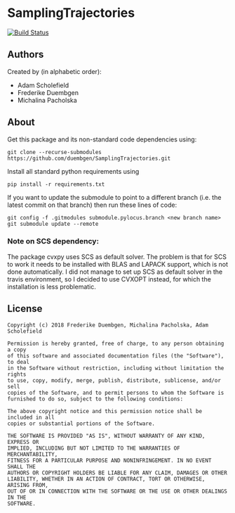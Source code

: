 # SamplingTrajectories

[![Build Status](https://travis-ci.com/duembgen/SamplingTrajectories.svg?token=VrsjbT3JmKFwqdG5e1cc&branch=master)](https://travis-ci.com/duembgen/SamplingTrajectories)

## Authors

Created by (in alphabetic order): 

* Adam Scholefield
* Frederike Duembgen
* Michalina Pacholska 

## About

Get this package and its non-standard code dependencies using: 

    git clone --recurse-submodules https://github.com/duembgen/SamplingTrajectories.git

Install all standard python requirements using 

    pip install -r requirements.txt

If you want to update the submodule to point to a different branch (i.e. the latest
commit on that branch) then run these lines of code: 

    git config -f .gitmodules submodule.pylocus.branch <new branch name>
    git submodule update --remote


### Note on SCS dependency: 

The package cvxpy uses SCS as default solver. The problem is that for SCS to work 
it needs to be installed with BLAS and LAPACK support, which is not done automatically. 
I did not manage to set up SCS as default solver in the travis environment, so I 
decided to use CVXOPT instead, for which the installation is less problematic. 

## License

```
Copyright (c) 2018 Frederike Duembgen, Michalina Pacholska, Adam Scholefield

Permission is hereby granted, free of charge, to any person obtaining a copy
of this software and associated documentation files (the "Software"), to deal
in the Software without restriction, including without limitation the rights
to use, copy, modify, merge, publish, distribute, sublicense, and/or sell
copies of the Software, and to permit persons to whom the Software is
furnished to do so, subject to the following conditions:

The above copyright notice and this permission notice shall be included in all
copies or substantial portions of the Software.

THE SOFTWARE IS PROVIDED "AS IS", WITHOUT WARRANTY OF ANY KIND, EXPRESS OR
IMPLIED, INCLUDING BUT NOT LIMITED TO THE WARRANTIES OF MERCHANTABILITY,
FITNESS FOR A PARTICULAR PURPOSE AND NONINFRINGEMENT. IN NO EVENT SHALL THE
AUTHORS OR COPYRIGHT HOLDERS BE LIABLE FOR ANY CLAIM, DAMAGES OR OTHER
LIABILITY, WHETHER IN AN ACTION OF CONTRACT, TORT OR OTHERWISE, ARISING FROM,
OUT OF OR IN CONNECTION WITH THE SOFTWARE OR THE USE OR OTHER DEALINGS IN THE
SOFTWARE.
```
